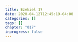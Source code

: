 ```yaml
---
title: Ezekiel 17
date: 2020-04-12T12:45:19-04:00
categories: []
tags: []
chapter: "017"
inprogress: false
---
```


